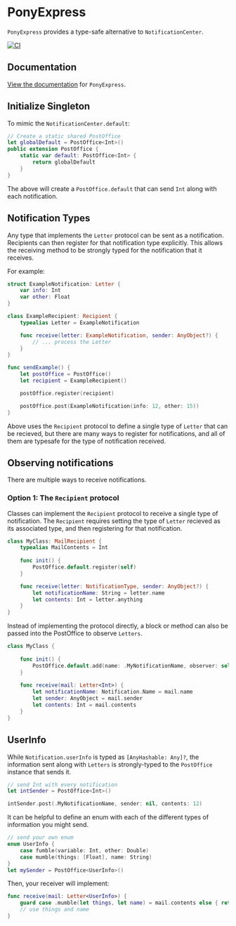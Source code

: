 # PonyExpress

`PonyExpress` provides a type-safe alternative to `NotificationCenter`.

[![CI](https://github.com/adamwulf/PonyExpress/actions/workflows/swift.yml/badge.svg)](https://github.com/adamwulf/PonyExpress/actions/workflows/swift.yml)

## Documentation

[View the documentation](https://adamwulf.github.io/PonyExpress/documentation/ponyexpress/) for `PonyExpress`.

## Initialize Singleton

To mimic the `NotificationCenter.default`:

```swift
// Create a static shared PostOffice
let globalDefault = PostOffice<Int>()
public extension PostOffice {
    static var default: PostOffice<Int> {
        return globalDefault
    }
}
```

The above will create a `PostOffice.default` that can send `Int` along with each notification.

## Notification Types

Any type that implements the `Letter` protocol can be sent as a notification. Recipients can then
register for that notification type explicitly. This allows the receiving method to be strongly
typed for the notification that it receives.

For example:

```swift
struct ExampleNotification: Letter {
    var info: Int
    var other: Float
}

class ExampleRecipient: Recipient {
    typealias Letter = ExampleNotification

    func receive(letter: ExampleNotification, sender: AnyObject?) {
        // ... process the Letter
    }
}

func sendExample() {
    let postOffice = PostOffice()
    let recipient = ExampleRecipient()

    postOffice.register(recipient)

    postOffice.post(ExampleNotification(info: 12, other: 15))
}
```

Above uses the `Recipient` protocol to define a single type of `Letter` that can be recieved,
but there are many ways to register for notifications, and all of them are typesafe for the
type of notification received.

## Observing notifications

There are multiple ways to receive notifications.

### Option 1: The `Recipient` protocol

Classes can implement the `Recipient` protocol to receive a single type of notification.
The `Recipient` requires setting the type of `Letter` recieved as its associated type, 
and then registering for that notification.

```swift
class MyClass: MailRecipient {
    typealias MailContents = Int
    
    func init() {
        PostOffice.default.register(self) 
    }

    func receive(letter: NotificationType, sender: AnyObject?) {
        let notificationName: String = letter.name
        let contents: Int = letter.anything
    }
}
```

Instead of implementing the protocol directly, a block or method can also be passed into the
PostOffice to observe `Letters`.

```swift
class MyClass {
    
    func init() {
        PostOffice.default.add(name: .MyNotificationName, observer: self.receive) 
    }
    
    func receive(mail: Letter<Int>) {
        let notificationName: Notification.Name = mail.name
        let sender: AnyObject = mail.sender
        let contents: Int = mail.contents
    }
}
```

## UserInfo

While `Notification.userInfo` is typed as `[AnyHashable: Any]?`, the information sent along with 
`Letters` is strongly-typed to the `PostOffice` instance that sends it.

```swift
// send Int with every notification
let intSender = PostOffice<Int>()

intSender.post(.MyNotificationName, sender: nil, contents: 12)
```

It can be helpful to define an enum with each of the different types of information you might send.

```swift
// send your own enum
enum UserInfo {
    case fumble(variable: Int, other: Double)
    case mumble(things: [Float], name: String)
}
let mySender = PostOffice<UserInfo>()
```

Then, your receiver will implement:

```swift
func receive(mail: Letter<UserInfo>) {
    guard case .mumble(let things, let name) = mail.contents else { return }
    // use things and name
}
```
